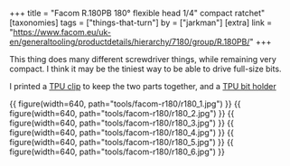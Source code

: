 +++
title = "Facom R.180PB 180° flexible head 1/4\" compact ratchet"
[taxonomies]
tags = ["things-that-turn"]
by = ["jarkman"]
[extra]
link = "https://www.facom.eu/uk-en/generaltooling/productdetails/hierarchy/7180/group/R.180PB/"
+++

This thing does many different screwdriver things, while remaining very compact. I think it may be the tiniest way to be able to drive full-size bits.

I printed a [TPU clip](https://www.printables.com/model/694135-holder-for-facom-r180c-14-ratchet) to keep the two parts together, and a [TPU bit holder](https://www.printables.com/model/694147-compact-holder-for-14-bits)


{{ figure(width=640, path="tools/facom-r180/r180_1.jpg") }}
{{ figure(width=640, path="tools/facom-r180/r180_2.jpg") }}
{{ figure(width=640, path="tools/facom-r180/r180_3.jpg") }}
{{ figure(width=640, path="tools/facom-r180/r180_4.jpg") }}
{{ figure(width=640, path="tools/facom-r180/r180_5.jpg") }}
{{ figure(width=640, path="tools/facom-r180/r180_6.jpg") }}
